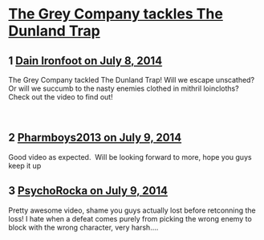 # [The Grey Company tackles The Dunland Trap](https://community.fantasyflightgames.com/topic/110336-the-grey-company-tackles-the-dunland-trap/)

## 1 [Dain Ironfoot on July 8, 2014](https://community.fantasyflightgames.com/topic/110336-the-grey-company-tackles-the-dunland-trap/?do=findComment&comment=1146981)

The Grey Company tackled The Dunland Trap! Will we escape unscathed? Or will we succumb to the nasty enemies clothed in mithril loincloths? Check out the video to find out!

 





## 2 [Pharmboys2013 on July 9, 2014](https://community.fantasyflightgames.com/topic/110336-the-grey-company-tackles-the-dunland-trap/?do=findComment&comment=1147924)

Good video as expected.  Will be looking forward to more, hope you guys keep it up

## 3 [PsychoRocka on July 9, 2014](https://community.fantasyflightgames.com/topic/110336-the-grey-company-tackles-the-dunland-trap/?do=findComment&comment=1148065)

Pretty awesome video, shame you guys actually lost before retconning the loss! I hate when a defeat comes purely from picking the wrong enemy to block with the wrong character, very harsh....

